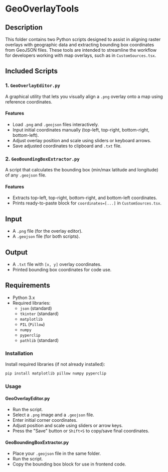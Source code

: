 # GeoOverlayTools

## Description
This folder contains two Python scripts designed to assist in aligning raster overlays with geographic data and extracting bounding box coordinates from GeoJSON files. These tools are intended to streamline the workflow for developers working with map overlays, such as in `CustomSources.tsx`.

## Included Scripts

### 1. `GeoOverlayEditor.py`

A graphical utility that lets you visually align a `.png` overlay onto a map using reference coordinates.

#### Features
- Load `.png` and `.geojson` files interactively.
- Input initial coordinates manually (top-left, top-right, bottom-right, bottom-left).
- Adjust overlay position and scale using sliders or keyboard arrows.
- Save adjusted coordinates to clipboard and `.txt` file.

### 2. `GeoBoundingBoxExtractor.py`

A script that calculates the bounding box (min/max latitude and longitude) of any `.geojson` file.

#### Features
- Extracts top-left, top-right, bottom-right, and bottom-left coordinates.
- Prints ready-to-paste block for `coordinates=[...]` in `CustomSources.tsx`.

## Input
- A `.png` file (for the overlay editor).
- A `.geojson` file (for both scripts).

## Output
- A `.txt` file with `[x, y]` overlay coordinates.
- Printed bounding box coordinates for code use.

## Requirements

- Python 3.x
- Required libraries:
  - `json` (standard)
  - `tkinter` (standard)
  - `matplotlib`
  - `PIL` (`Pillow`)
  - `numpy`
  - `pyperclip`
  - `pathlib` (standard)

### Installation
Install required libraries (if not already installed):

```bash
pip install matplotlib pillow numpy pyperclip
```

### Usage

#### GeoOverlayEditor.py
- Run the script.
- Select a `.png` image and a `.geojson` file.
- Enter initial corner coordinates.
- Adjust position and scale using sliders or arrow keys.
- Press the "Save" button or `Shift+S` to copy/save final coordinates.

#### GeoBoundingBoxExtractor.py
- Place your `.geojson` file in the same folder.
- Run the script.
- Copy the bounding box block for use in frontend code.
